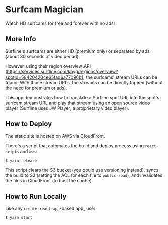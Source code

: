 # Surfcam Magician

Watch HD surfcams for free and forever with no ads!

## More Info

Surfline's surfcams are either HD (premium only) or separated by ads (about 30 seconds of video per ad).

However, using their region overview API (<https://services.surfline.com/kbyg/regions/overview?spotId=584204204e65fad6a77096b1>, the surfcams' stream URLs can be found. With those stream URLs, the streams can be directly tapped (without the need for premium or ads).

This app demonstrates how to translate a Surfline spot URL into the spot's surfcam stream URL and play that stream using an open source video player (Surfline uses JW Player; a proprietary video player).

## How to Deploy

The static site is hosted on AWS via CloudFront.

There's a script that automates the build and deploy process using `react-scipts` and `aws`:

```sh
$ yarn release
```

This script clears the S3 bucket (you could use versioning instead), syncs the build to S3 (setting the ACL for each file to `public-read`), and invalidates the files in CloudFront (to bust the cache).

## How to Run Locally

Like any `create-react-app`-based app, use:

```sh
$ yarn start
```
